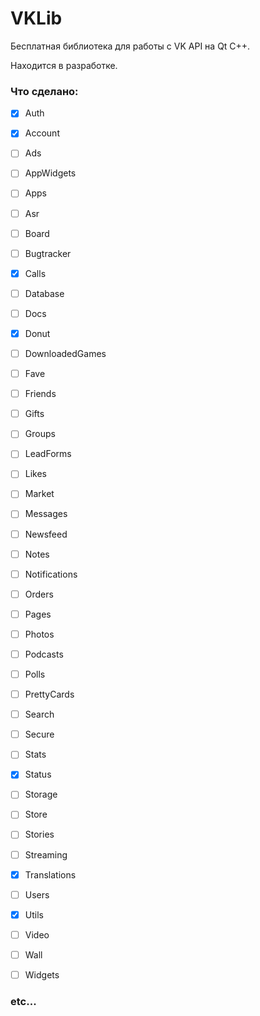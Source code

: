 # VKLib

Бесплатная библиотека для работы с VK API на Qt C++.

Находится в разработке.

### Что сделано:

- [x] Auth
- [x] Account
- [ ] Ads
- [ ] AppWidgets
- [ ] Apps
- [ ] Asr
- [ ] Board
- [ ] Bugtracker
- [x] Calls
- [ ] Database
- [ ] Docs
- [x] Donut
- [ ] DownloadedGames
- [ ] Fave
- [ ] Friends
- [ ] Gifts
- [ ] Groups
- [ ] LeadForms
- [ ] Likes
- [ ] Market
- [ ] Messages
- [ ] Newsfeed
- [ ] Notes
- [ ] Notifications
- [ ] Orders
- [ ] Pages
- [ ] Photos
- [ ] Podcasts
- [ ] Polls
- [ ] PrettyCards
- [ ] Search
- [ ] Secure
- [ ] Stats
- [x] Status
- [ ] Storage
- [ ] Store
- [ ] Stories
- [ ] Streaming
- [x] Translations
- [ ] Users
- [x] Utils
- [ ] Video
- [ ] Wall
- [ ] Widgets


### etc...

